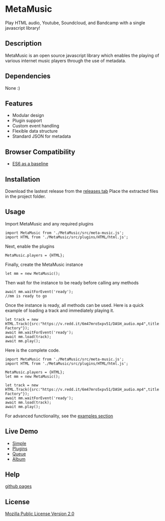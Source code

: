 # MetaMusic

Play HTML audio, Youtube, Soundcloud, and Bandcamp with a single javascript library!

## Description

MetaMusic is an open source javascript library which enables the playing of various internet music players through the use of metadata.

## Dependencies

None :)

## Features

- Modular design
- Plugin support
- Custom event handling
- Flexible data structure
- Standard JSON for metadata

## Browser Compatibility

- [ES6 as a baseline](https://caniuse.com/es6)

## Installation

Download the lastest release from the [releases tab](/https://github.com/KenanTurner/MetaMusic/releases)
Place the extracted files in the project folder.

## Usage

Import MetaMusic and any required plugins
```
import MetaMusic from './MetaMusic/src/meta-music.js';
import HTML from './MetaMusic/src/plugins/HTML/html.js';
```
Next, enable the plugins
```
MetaMusic.players = {HTML};
```
Finally, create the MetaMusic instance
```
let mm = new MetaMusic();
```
Then wait for the instance to be ready before calling any methods
```
await mm.waitForEvent('ready');
//mm is ready to go
```
Once the instance is ready, all methods can be used. Here is a quick example of loading a track and immediately playing it.
```
let track = new HTML.Track({src:"https://v.redd.it/6m47mro5xpv51/DASH_audio.mp4",title:"Scott's Factory"});
await mm.waitForEvent('ready');
await mm.load(track);
await mm.play();
```
Here is the complete code.
```
import MetaMusic from './MetaMusic/src/meta-music.js';
import HTML from './MetaMusic/src/plugins/HTML/html.js';

MetaMusic.players = {HTML};
let mm = new MetaMusic();

let track = new HTML.Track({src:"https://v.redd.it/6m47mro5xpv51/DASH_audio.mp4",title:"Scott's Factory"});
await mm.waitForEvent('ready');
await mm.load(track);
await mm.play();
```

For advanced functionality, see the [examples section](https://github.com/KenanTurner/MetaMusic/tree/master/examples)

## Live Demo

- [Simple](https://kenanturner.github.io/MetaMusic/examples/simple/)
- [Plugins](https://kenanturner.github.io/MetaMusic/examples/plugins/)
- [Queue](https://kenanturner.github.io/MetaMusic/examples/queue/)
- [Album](https://kenanturner.github.io/MetaMusic/examples/album/)

## Help

[github pages](https://kenanturner.github.io/MetaMusic/tests/help/)

## License
[Mozilla Public License Version 2.0](/LICENSE.txt)

